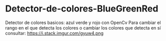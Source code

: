 # Detector-de-colores-BlueGreenRed
 Detector de colores basicos: azul verde y rojo con OpenCv 
 Para cambiar el rango en el que detecta los colores o cambiar los colores que detecta en sí consultar:
 https://i.stack.imgur.com/gyuw4.png
